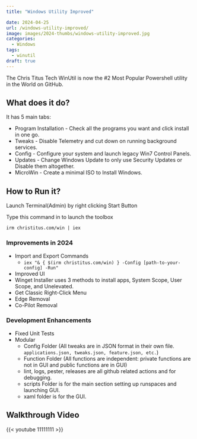 ```yaml
---
title: "Windows Utility Improved"

date: 2024-04-25
url: /windows-utility-improved/
image: images/2024-thumbs/windows-utility-improved.jpg
categories:
  - Windows
tags:
  - winutil
draft: true
---
```

The Chris Titus Tech WinUtil is now the #2 Most Popular Powershell utility in the World on GitHub.
<!--more-->

## What does it do?

It has 5 main tabs:

- Program Installation - Check all the programs you want and click install in one go.
- Tweaks - Disable Telemetry and cut down on running background services. 
- Config - Configure your system and launch legacy Win7 Control Panels.
- Updates - Change Windows Update to only use Security Updates or Disable them altogether.
- MicroWin - Create a minimal ISO to Install Windows.

## How to Run it?

Launch Terminal(Admin) by right clicking Start Button

Type this command in to launch the toolbox

```
irm christitus.com/win | iex
```

### Improvements in 2024

- Import and Export Commands
  - `iex "& { $(irm christitus.com/win) } -Config [path-to-your-config] -Run"`
- Improved UI
- Winget Installer uses 3 methods to install apps, System Scope, User Scope, and Unelevated.
- Get Classic Right-Click Menu
- Edge Removal
- Co-Pilot Removal

### Development Enhancements

- Fixed Unit Tests
- Modular
  - Config Folder (All tweaks are in JSON format in their own file. `applications.json, tweaks.json, feature.json, etc.`)
  - Function Folder (All functions are independent: private functions are not in GUI and public functions are in GUI)
  - lint, logs, pester, releases are all github related actions and for debugging.
  - scripts Folder is for the main section setting up runspaces and launching GUI.
  - xaml folder is for the GUI.

## Walkthrough Video

{{< youtube 11111111 >}}
